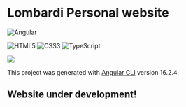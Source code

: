 # Lombardi Personal website

![Angular](https://img.shields.io/badge/angular-%23DD0031.svg?style=for-the-badge&logo=angular&logoColor=white)

![HTML5](https://img.shields.io/badge/html5-%23E34F26.svg?style=for-the-badge&logo=html5&logoColor=white)
![CSS3](https://img.shields.io/badge/css3-%231572B6.svg?style=for-the-badge&logo=css3&logoColor=white)
![TypeScript](https://img.shields.io/badge/typescript-%23007ACC.svg?style=for-the-badge&logo=typescript&logoColor=white)

<a href="https://pages.github.com/">
<img src="https://img.shields.io/badge/github%20pages-121013?style=for-the-badge&logo=github&logoColor=white">
</a><br>

This project was generated with [Angular CLI](https://github.com/angular/angular-cli) version 16.2.4.

## Website under development!